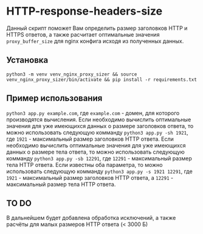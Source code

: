 # HTTP-response-headers-size
Данный скрипт поможет Вам определить размер заголовков HTTP и HTTPS ответов, а также расчитает оптимальные значения `proxy_buffer_size` для nginx конфига исходя из полученных данных.

## Установка
`
python3 -m venv venv_nginx_proxy_sizer &&
source venv_nginx_proxy_sizer/bin/activate &&
pip install -r requirements.txt
`

## Пример использования
`python3 app.py example.com`, где `example.com` - домен, для которого производятся вычисления.
Если необходимо вычислить оптимальные значения для уже имеющихся данных о размере заголовков ответа, то можно использовать следующую комманду
`python3 app.py -sh 1921`, где `1921` - максимальный размер заголовков HTTP ответа.
Если необходимо вычислить оптимальные значения для уже имеющихся данных о размере тела ответа, то можно использовать следующую комманду
`python3 app.py -sb 12291`, где `12291` - максимальный размер тела HTTP ответа.
Если известны оба параметра, то можно использовать следующую комманду
`python3 app.py -s 1921 12291`, где `1921` - максимальный размер заголовков HTTP ответа, а `12291` - максимальный размер тела HTTP ответа.

## TO DO
В дальнейшем будет добавлена обработка исключений, а также расчёты для малых размеров HTTP ответа (< 3000 Б)